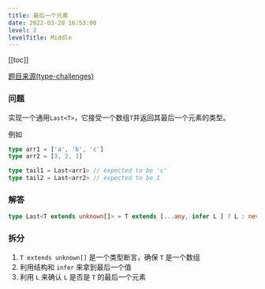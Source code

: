 ```yaml
---
title: 最后一个元素
date: 2022-03-28 16:53:00
level: 2
levelTitle: Middle
---
```


[[toc]]

[题目来源(type-challenges)](https://github.com/type-challenges/type-challenges/blob/master/questions/12-medium-chainable-options/README.zh-CN.md)
### 问题
实现一个通用`Last<T>`，它接受一个数组`T`并返回其最后一个元素的类型。

例如

```ts
type arr1 = ['a', 'b', 'c']
type arr2 = [3, 2, 1]

type tail1 = Last<arr1> // expected to be 'c'
type tail2 = Last<arr2> // expected to be 1
```

### 解答

```typescript
type Last<T extends unknown[]> = T extends [...any, infer L ] ? L : never
```

### 拆分
1. `T extends unknown[]` 是一个类型断言，确保 `T` 是一个数组
2. 利用结构和 `infer` 来拿到最后一个值
3. 利用 `L` 来确认 `L` 是否是 `T` 的最后一个元素
